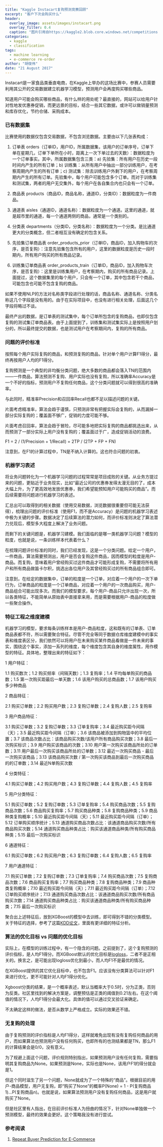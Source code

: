 ```yaml
---
title: "Kaggle Instacart复购预测竞赛回顾"
excerpt: "客户下次会购买什么"
header:
  overlay_image: assets/images/instacart.png
  overlay_filter: 0.4
  caption: "图片引用自https://kaggle2.blob.core.windows.net/competitions/kaggle/6644/logos/header.png"
categories:
  - kaggle
  - classification
tags:
  - machine learning
  - e-commerce re-order
author: "胡俊伟"
date: "21 August 2017"
---
```


Instacart是一家食品类垂直电商，在Kaggle上举办的这场比赛中，参赛人员需要利用其公开的交易数据建立机器学习模型，预测用户会再度购买哪些商品。

知道用户可能会购买哪些商品，有什么样的用处呢？最直接的，网站可以给用户针对性地发优惠券促销，而更远景的目标，结合一些其它数据，或许可以做销量预测和库存优化，节约仓储、采购成本。

### 已有数据集

比赛使用的数据仅包含交易数据，不包含浏览数据。主要由以下几张表构成：

1. 订单表 orders（订单ID，用户ID，所属数据集，该用户的订单序号，订单下单在星期几，订单下单所在小时，距离上一次下单过去的天数）：数据粒度为一个订单事实。其中，所属数据集包含三类：a) 先验集：所有用户在历史一段时间内产生的所有订单；b) 训练集：从所有用户中抽出一部分训练用户，在考察周期内产生的所有订单；c) 测试集：除去训练用户外剩下的用户，在考察周期内产生的所有订单。先验集中，每个用户可能包含多个订单。而对于训练集和测试集，两者的用户无交集外，每个用户在各自集合内也只会有一个订单。

2. 商品表 products（商品ID，商品名称，通道ID，分类ID）：数据粒度为一件商品。

3. 通道表 aisles（通道ID，通道名称）：数据粒度为一个通道。这里的通道，就是超市里的通道，每一个通道两侧的商品，通常是一个类别的。

4. 分类表 departments（分类ID，分类名称）：数据粒度为一个分类。是比通道更大的分类概念，但二者相互没有确定的包含关系。

5. 先验集订单商品表 order_products_prior（订单ID，商品ID，加入购物车的次序，是否复购）：注意先验集包含所有的用户，这里的数据粒度是历史一段时期内，所有用户购买的所有商品记录。

6. 训练集订单商品表 order_products_train（订单ID，商品ID，加入购物车次序，是否复购）：这里是训练集用户，在考察期内，购买的所有商品记录。上面提过，这个数据集里的每个用户，只会有一个订单，其中包含若干个商品，可能包含也可能不包含复购的商品。

如果不使用NLP的方法对名称类字段进行处理的话，商品名称、通道名称、分类名称这几个字段是没有用的。由于在实际项目中，也没有进行相关处理，后面这几个字段将略过不谈。

最终产出的数据，是订单表的测试集中，每个订单所包含的复购商品，也即仅包含复购的测试集订单商品表。由于上面提到了，训练集和测试集实际上是按照用户划分的，所以最终提交的数据，也是测试用户在考察期间内，复购的所有商品。

### 问题的评价标准

按照每个用户实际复购的商品，和预测复购的商品，针对单个用户计算F1得分，最终再按用户人均的F1得分。

复购预测是一个典型的非均衡分类问题，绝大多数的商品都会落入TN的范围内——一件商品，算法预测不复购、用户实际也没有复购，所以准确率Accuracy是一个不好的指标，预测用户不复购任何商品，这个分类问题就可以得到很高的准确率。

与此同时，精准率Precision和召回率Recall也都不足以描述问题的关键。

片面考虑精准率，算法会趋于谨慎，只预测非常有把握实际会复购的，从而漏掉一部分实际复购的；覆盖面不够广，促销的力度可能不够。

片面考虑召回率，算法会趋于冒险，尽可能多地把实际复购的商品都挑选出来，从而预测了一部分实际上用户没有复购的；覆盖面过于广，造成促销活动的浪费。

F1 = 2 / (1/Precision + 1/Recall) = 2TP / (2TP + FP + FN)

注意到，在F1的计算过程中，TN是不纳入计算的。这也符合问题的初衷。

### 机器学习表述

将业务问题转化为一个机器学习问题的过程常常是项目成败的关键。从业务方提过来的问题，更贴近于业务现实，比如“最近公司的优惠券发得太漫无目的了，成本大幅上升，为了更高效地发放优惠券，我们希望能预知用户可能购买的商品”。而后续需要将问题进行机器学习的表述。

汇总出可以取得到的相关数据（使用交易数据，浏览数据很重要但可能无法获得），梳理出问题的评价标准（使用F1，而不是Accuracy）是问题的机器学习表述中极为关键的步骤。数据决定了后续算法的潜力如何，而评价标准则决定了算法潜力兑现后，模型多大程度上解决了业务问题。

而剩下的关键问题是，机器学习建模。我们面临的是哪一类机器学习问题？模型的粒度，也就是说，一条训练样本代表着什么？

在梳理问题评价标准的同时，我们已经发现，这是一个分类问题。给定一个用户，一件商品，算法需要预测出，用户是否会复购这件商品，因而模型的粒度是用户-商品。而复购，意味着用户曾经购买过这件商品才可能形成复购，不需要将所有用户和所有商品做笛卡尔积，挑选出各位用户及其曾经购买过的所有商品组合即可。

注意到，在给定的数据集中，订单的粒度是一个订单，对应着一个用户的一次下单行为，订单商品的粒度是一个订单商品，对应着一个用户的一次商品购买，用户-商品组合可能出现多次。而我们的模型要求，每个用户-商品只允许出现一次，所以各类特征，不能简单从原始表中直接拿来用，而是需要根据用户-商品的粒度做一些聚合操作。

### 特征工程之维度建模

机器学习的模型，要求每条训练样本是用户-商品粒度，这和既有的订单表、订单商品表都不符，所以需要聚合特征。尽管不完全等同于数据仓库维度建模中的事实表和维度表区分，我们依然可以将用户在未来购买某件商品看做是一件未来的事实，围绕这个事实，添加一系列的维度，每个维度包含其自身的维度属性，用作模型的特征。具体地，整理出来的特征如下：

1 用户特征：

1.1 购买数次；1.2 购买频率（间隔天数）；1.3 复购率；1.4 平均每单购买的商品数；1.5 第一次购买距最后一单天数；1.6 该用户购买的总商品数；1.7 该用户购买多少种商品

2 商品特征：

2.1 购买订单数；2.2 购买用户数；2.3 复购订单数；2.4 复购人数；2.5 复购率

3 用户商品特征：

3.1 购买订单数；3.2 复购订单数；3.3 订单复购率；3.4 最近购买距今间隔（天）；3.5 最近购买距今间隔（订单）；3.6 该商品被添加到购物篮中的平均位置；3.7 该商品次数占比：该商品购买次数/该用户所有商品购买次数；3.8 最后一次购买标识；3.9 用户购买该商品的次数；3.10 用户第一次购买该商品所处的订单数；3.11 用户最后一次购买该商品所处的订单数；3.12 最近一次购买商品 - 最后一次购买该商品；3.13 该商品购买次数 / 第一次购买该商品到最后一次购买商品的的订单数；3.14 最近N单购买次数

4 分类特征：

4.1 购买订单数；4.2 购买用户数；4.3 复购订单数；4.4 复购人数；4.5 复购率

5 用户分类特征：

5.1 购买订单数；5.2 复购订单数；5.3 订单复购率；5.4 购买商品次数；5.5 复购商品次数；5.6 商品购买复购率；5.7 购买商品种类；5.8 复购商品种类；5.9 商品种类复购概率；5.10 最近购买距今间隔（天）；5.11 最近购买距今间隔（订单）；5.12 订单购买顺序统计；5.13 通道购买商品次数占比：该通道商品购买次数/所有商品购买次数；5.14 通道购买商品种类占比：购买该通道商品种类/所有购买商品种类；5.15 最后一次购买标识

6 通道特征：

6.1 购买订单数；6.2 购买用户数；6.3 复购订单数；6.4 复购人数；6.5 复购率

7 用户通道特征：

7.1 购买订单数；7.2 复购订单数；7.3 订单复购率；7.4 购买商品次数；7.5 复购商品次数；7.6 商品购买复购率；7.7 购买商品种类；7.8 复购商品种类；7.9 商品种类复购概率；7.10 最近购买距今间隔（天）；7.11 最近购买距今间隔（订单）；7.12 订单购买顺序统计；7.13 通道购买商品次数占比：该通道商品购买次数/所有商品购买次数；7.14 通道购买商品种类占比：购买该通道商品种类/所有购买商品种类；7.15 最后一次购买标识

聚合出上述特征后，放到XGBoost的模型中去训练，即可得到不错的分类模型。关于特征的选择，参考了这篇[KDD论文](http://www.kdd.org/kdd2016/papers/files/adf0160-liuA.pdf)，里面有更详细的特征分析。

### 算法的优化目标 vs 问题的优化目标

实际上，在模型的训练过程中，有一个隐含的问题。之前提到了，这个复购预测的评价指标，是人均F1得分。而XGBoost默认的优化目标是[logloss](https://en.wikipedia.org/wiki/Likelihood_function#Log-likelihood)，二者不是正相关的。换言之，是可能出现logloss优化到最小，而人均F1不是最优的情况。

在XGBoost提供的其它优化目标中，也不包含F1。应该没有分类算法可以针对F1来进行优化，更不可能针对人均F1得分优化。

Xgboost分类的结果，是一个概率表述，默认当概率大于0.5时，分为正类，否则为反类。社区里找到的解决方案是，调整预估是正类的阈值到0.21左右。在这个阈值的情况下，人均F1得分会最大化。具体的值可以通过交叉验证来确定。

不太确定这样的做法，是否从数学上严格成立。实际的效果还不错。

### 无复购的处理

由于复购预测的评价指标是人均F1得分，这样就难免出现有没有复购任何商品的用户，而如果算法也预测用户没有任何购买，也即所有的也测结果都是TN，那么F1的计算结果会是0/0，没有意义。

为了规避上面这个问题，评价规则特别指出，如果预测用户没有任何复购，需要指明其复购商品为None。如果预测是None，实际也是None，该用户F1的得分就会是1。

但这个同时滋生了另一个问题，None就成为了一个特殊的“商品”。根据目前的用户-商品模型，用户无复购，即“购买了None”的概率P(None) = 1 - P(复购商品1)...P(复购商品n)。也就是说，如果算法预测用户没有复购任何商品，这是用户就购买了None。

但是社区里有人指出，在目前评价标准人为扭曲的情况下，针对None单独做一个预测模型，最终的效果会更好。这个策略我没有进行尝试。

### 参考阅读

1. [Repeat Buyer Prediction for E-Commerce](http://www.kdd.org/kdd2016/papers/files/adf0160-liuA.pdf)
